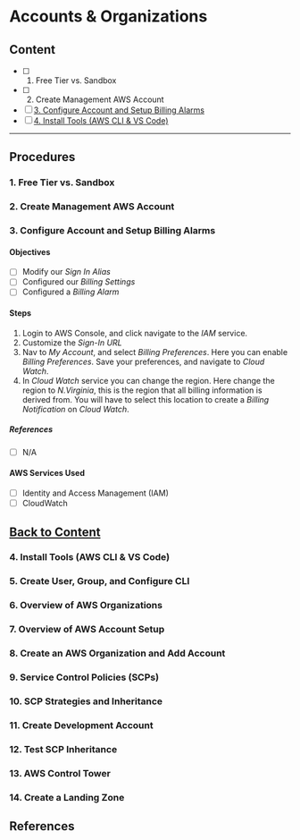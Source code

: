 # Accounts & Organizations

## Content
- [ ] 1. Free Tier vs. Sandbox
- [ ] 2. Create Management AWS Account 
-  [ ] [3. Configure Account and Setup Billing Alarms](https://github.com/rodriggj/aws-certifications/tree/master/Professional/SolutionsArchitect/AccountsAndOrganizations#3-configure-account-and-setup-billing-alarms)
- [ ] [4. Install Tools (AWS CLI & VS Code)](https://github.com/rodriggj/aws-certifications/tree/master/Professional/SolutionsArchitect/AccountsAndOrganizations#4-install-tools-aws-cli--vs-code)

--------

## Procedures

### 1. Free Tier vs. Sandbox

### 2. Create Management AWS Account 

### 3. Configure Account and Setup Billing Alarms

#### Objectives 
- [ ] Modify our _Sign In Alias_
- [ ] Configured our _Billing Settings_
- [ ] Configured a _Billing Alarm_

#### Steps
1. Login to AWS Console, and click navigate to the _IAM_ service.
2. Customize the _Sign-In URL_ 
3. Nav to _My Account_, and select _Billing Preferences_. Here you can enable _Billing Preferences_. Save your preferences, and navigate to _Cloud Watch_.
4. In _Cloud Watch_ service you can change the region. Here change the region to _N.Virginia_, this is the region that all billing information is derived from. You will have to select this location to create a _Billing Notification_ on _Cloud Watch_.

##### References
- [ ] N/A

#### AWS Services Used
- [ ] Identity and Access Management (IAM)
- [ ] CloudWatch

[Back to Content](https://github.com/rodriggj/aws-certifications/tree/master/Professional/SolutionsArchitect/AccountsAndOrganizations#content)
-------

### 4. Install Tools (AWS CLI & VS Code) 

### 5. Create User, Group, and Configure CLI 

### 6. Overview of AWS Organizations

### 7. Overview of AWS Account Setup

### 8. Create an AWS Organization and Add Account

### 9. Service Control Policies (SCPs)

### 10. SCP Strategies and Inheritance

### 11. Create Development Account 

### 12. Test SCP Inheritance

### 13. AWS Control Tower 

### 14. Create a Landing Zone

## References
